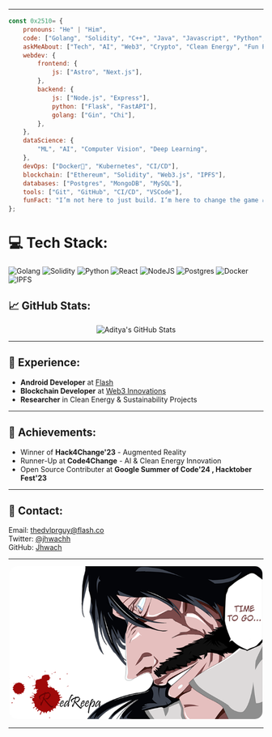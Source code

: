 

---
```javascript
const 0x2510= {
    pronouns: "He" | "Him",
    code: ["Golang", "Solidity", "C++", "Java", "Javascript", "Python", "Assembly"],
    askMeAbout: ["Tech", "AI", "Web3", "Crypto", "Clean Energy", "Fun Projects"],
    webdev: {
        frontend: {
            js: ["Astro", "Next.js"],
        },
        backend: {
            js: ["Node.js", "Express"],
            python: ["Flask", "FastAPI"],
            golang: ["Gin", "Chi"],
        },
    },
    dataScience: {
        "ML", "AI", "Computer Vision", "Deep Learning",
    },
    devOps: ["Docker🐳", "Kubernetes", "CI/CD"],
    blockchain: ["Ethereum", "Solidity", "Web3.js", "IPFS"],
    databases: ["Postgres", "MongoDB", "MySQL"],
    tools: ["Git", "GitHub", "CI/CD", "VSCode"],
    funFact: "I’m not here to just build. I’m here to change the game 🔥"
};
```


# 💻 Tech Stack:
![Golang](https://img.shields.io/badge/golang-%2300ADD8.svg?style=for-the-badge&logo=go&logoColor=white) ![Solidity](https://img.shields.io/badge/solidity-%2300ADD8.svg?style=for-the-badge&logo=solidity&logoColor=white) ![Python](https://img.shields.io/badge/python-3670A0?style=for-the-badge&logo=python&logoColor=ffdd54) ![React](https://img.shields.io/badge/react-%2361DAFB.svg?style=for-the-badge&logo=react&logoColor=white) ![NodeJS](https://img.shields.io/badge/node.js-6DA55F?style=for-the-badge&logo=node.js&logoColor=white) ![Postgres](https://img.shields.io/badge/postgres-%23316192.svg?style=for-the-badge&logo=postgresql&logoColor=white) ![Docker](https://img.shields.io/badge/docker-%2300723D.svg?style=for-the-badge&logo=docker&logoColor=white) ![IPFS](https://img.shields.io/badge/IPFS-%23E0038D.svg?style=for-the-badge&logo=ipfs&logoColor=white)

## 📈 GitHub Stats:

<div align="center">
  <img src="https://github-readme-stats.vercel.app/api?username=thedvlprguy&show_icons=true&count_private=true&hide_title=true&theme=radical" alt="Aditya's GitHub Stats"/>
</div>

---

## 💼 Experience:
- **Android Developer** at [Flash](https://flash.co)
- **Blockchain Developer** at [Web3 Innovations](https://nitiayog.com)
- **Researcher** in Clean Energy & Sustainability Projects

---

## 🎯 Achievements:
- Winner of **Hack4Change'23** - Augmented Reality
- Runner-Up at **Code4Change** - AI & Clean Energy Innovation
- Open Source Contributer at **Google Summer of Code'24 , Hacktober Fest'23**


---

## 📧 Contact:
Email: [thedvlprguy@flash.co](mailto:thedvlprguy@flash.co)  
Twitter: [@jhwachh](https://twitter.com/Jhwachh)  
GitHub: [Jhwach](https://github.com/Jhwach)

---

<div align="center">
  <img src="https://github.com/Jhwach/Jhwach/blob/main/ok.png" alt="Jhwach" width="500" style="border-radius: 15px;"/>
</div>

---
